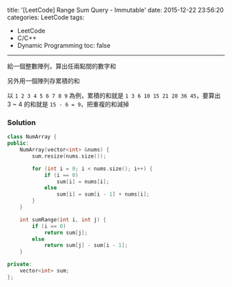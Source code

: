 title: '[LeetCode] Range Sum Query - Immutable'
date: 2015-12-22 23:56:20
categories: LeetCode
tags:
- LeetCode
- C/C++
- Dynamic Programming
toc: false
---
給一個整數陣列，算出任兩點間的數字和

<!-- more -->

另外用一個陣列存累積的和

以 `1 2 3 4 5 6 7 8 9` 為例，累積的和就是 `1 3 6 10 15 21 28 36 45`，要算出 3 ~ 4 的和就是 `15 - 6 = 9`，把重複的和減掉

### Solution

```c++
class NumArray {
public:
    NumArray(vector<int> &nums) {
        sum.resize(nums.size());

        for (int i = 0; i < nums.size(); i++) {
            if (i == 0)
                sum[i] = nums[i];
            else
                sum[i] = sum[i - 1] + nums[i];
        }
    }

    int sumRange(int i, int j) {
        if (i == 0)
            return sum[j];
        else
            return sum[j] - sum[i - 1];
    }

private:
    vector<int> sum;
};
```
